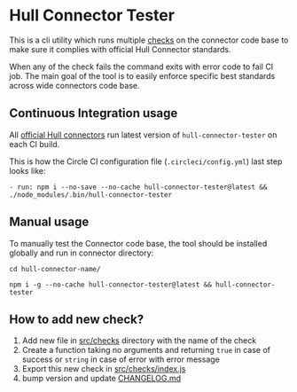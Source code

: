 # Hull Connector Tester

This is a cli utility which runs multiple [checks](./src/checks) on the connector code base to make sure it complies with official Hull Connector standards.

When any of the check fails the command exits with error code to fail CI job.
The main goal of the tool is to easily enforce specific best standards across wide connectors code base.

## Continuous Integration usage

All [official Hull connectors](https://github.com/hull-ships/) run latest version of `hull-connector-tester` on each CI build.

This is how the Circle CI configuration file (`.circleci/config.yml`) last step looks like:

```
- run: npm i --no-save --no-cache hull-connector-tester@latest && ./node_modules/.bin/hull-connector-tester
```

## Manual usage

To manually test the Connector code base, the tool should be installed globally and run in connector directory:

```
cd hull-connector-name/

npm i -g --no-cache hull-connector-tester@latest && hull-connector-tester
```


## How to add new check?

1. Add new file in [src/checks](./src/checks) directory with the name of the check
2. Create a function taking no arguments and returning `true` in case of success or `string` in case of error with error message
3. Export this new check in [src/checks/index.js](./src/checks/index.js)
4. bump version and update [CHANGELOG.md](./CHANGELOG.md)